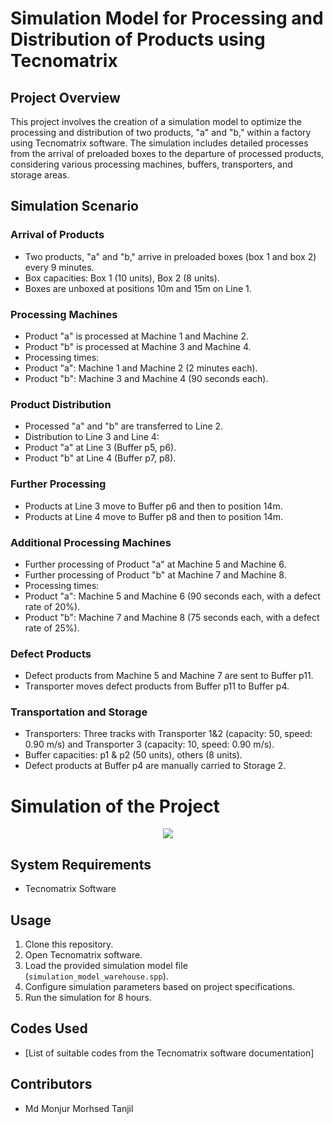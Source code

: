 # Simulation Model for Processing and Distribution of Products using Tecnomatrix

## Project Overview

This project involves the creation of a simulation model to optimize the processing and distribution of two products, "a" and "b," within a factory using Tecnomatrix software. The simulation includes detailed processes from the arrival of preloaded boxes to the departure of processed products, considering various processing machines, buffers, transporters, and storage areas.

## Simulation Scenario
### Arrival of Products
- Two products, "a" and "b," arrive in preloaded boxes (box 1 and box 2) every 9 minutes.
- Box capacities: Box 1 (10 units), Box 2 (8 units).
- Boxes are unboxed at positions 10m and 15m on Line 1.
### Processing Machines
- Product "a" is processed at Machine 1 and Machine 2.
- Product "b" is processed at Machine 3 and Machine 4.
- Processing times:
- Product "a": Machine 1 and Machine 2 (2 minutes each).
- Product "b": Machine 3 and Machine 4 (90 seconds each).
### Product Distribution
- Processed "a" and "b" are transferred to Line 2.
- Distribution to Line 3 and Line 4:
- Product "a" at Line 3 (Buffer p5, p6).
- Product "b" at Line 4 (Buffer p7, p8).
### Further Processing
- Products at Line 3 move to Buffer p6 and then to position 14m.
- Products at Line 4 move to Buffer p8 and then to position 14m.
### Additional Processing Machines
- Further processing of Product "a" at Machine 5 and Machine 6.
- Further processing of Product "b" at Machine 7 and Machine 8.
- Processing times:
- Product "a": Machine 5 and Machine 6 (90 seconds each, with a defect rate of 20%).
- Product "b": Machine 7 and Machine 8 (75 seconds each, with a defect rate of 25%).
### Defect Products
- Defect products from Machine 5 and Machine 7 are sent to Buffer p11.
- Transporter moves defect products from Buffer p11 to Buffer p4.
### Transportation and Storage
- Transporters: Three tracks with Transporter 1&2 (capacity: 50, speed: 0.90 m/s) and Transporter 3 (capacity: 10, speed: 0.90 m/s).
- Buffer capacities: p1 & p2 (50 units), others (8 units).
- Defect products at Buffer p4 are manually carried to Storage 2.

# Simulation of the Project
<p align="center">
  <img src="simulation of model.gif">
</p>

## System Requirements

- Tecnomatrix Software

## Usage

1. Clone this repository.
2. Open Tecnomatrix software.
3. Load the provided simulation model file (`simulation_model_warehouse.spp`).
4. Configure simulation parameters based on project specifications.
5. Run the simulation for 8 hours.

## Codes Used
- [List of suitable codes from the Tecnomatrix software documentation]
## Contributors
- Md Monjur Morhsed Tanjil

